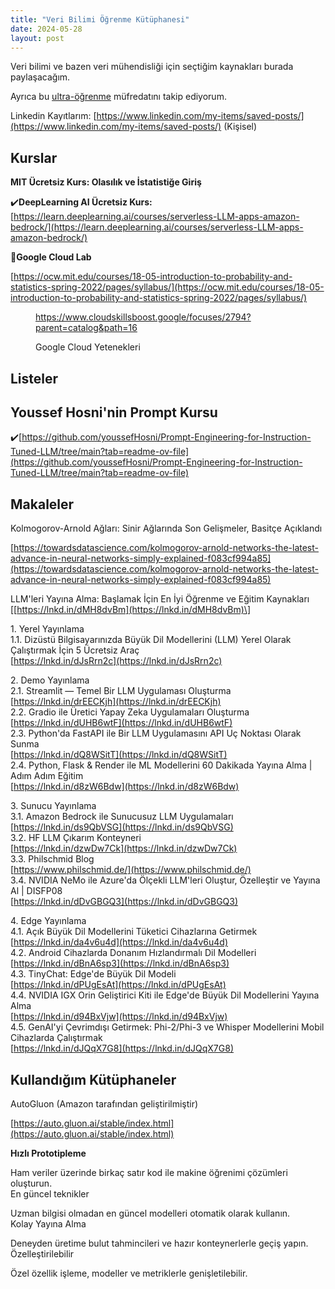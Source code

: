 ```yaml
---
title: "Veri Bilimi Öğrenme Kütüphanesi"
date: 2024-05-28
layout: post
---
```


Veri bilimi ve bazen veri mühendisliği için seçtiğim kaynakları burada paylaşacağım.

Ayrıca bu [ultra-öğrenme](https://summaries.com/blog/ultralearning) müfredatını takip ediyorum.

Linkedin Kayıtlarım: [https://www.linkedin.com/my-items/saved-posts/](https://www.linkedin.com/my-items/saved-posts/) (Kişisel)

## Kurslar

**MIT Ücretsiz Kurs: Olasılık ve İstatistiğe Giriş**

✔️**DeepLearning AI Ücretsiz Kurs:** [https://learn.deeplearning.ai/courses/serverless-LLM-apps-amazon-bedrock/](https://learn.deeplearning.ai/courses/serverless-LLM-apps-amazon-bedrock/)

🍁**Google Cloud Lab**

[https://ocw.mit.edu/courses/18-05-introduction-to-probability-and-statistics-spring-2022/pages/syllabus/](https://ocw.mit.edu/courses/18-05-introduction-to-probability-and-statistics-spring-2022/pages/syllabus/)

<figure>

https://www.cloudskillsboost.google/focuses/2794?parent=catalog&path=16

<figcaption>

Google Cloud Yetenekleri

</figcaption>

</figure>

## Listeler

## **Youssef Hosni'nin Prompt Kursu**

✔️[https://github.com/youssefHosni/Prompt-Engineering-for-Instruction-Tuned-LLM/tree/main?tab=readme-ov-file](https://github.com/youssefHosni/Prompt-Engineering-for-Instruction-Tuned-LLM/tree/main?tab=readme-ov-file)

## **Makaleler**

Kolmogorov-Arnold Ağları: Sinir Ağlarında Son Gelişmeler, Basitçe Açıklandı

[https://towardsdatascience.com/kolmogorov-arnold-networks-the-latest-advance-in-neural-networks-simply-explained-f083cf994a85](https://towardsdatascience.com/kolmogorov-arnold-networks-the-latest-advance-in-neural-networks-simply-explained-f083cf994a85)

LLM'leri Yayına Alma: Başlamak İçin En İyi Öğrenme ve Eğitim Kaynakları  
\[[https://lnkd.in/dMH8dvBm](https://lnkd.in/dMH8dvBm)\]  
  
1\. Yerel Yayınlama  
1.1. Dizüstü Bilgisayarınızda Büyük Dil Modellerini (LLM) Yerel Olarak Çalıştırmak İçin 5 Ücretsiz Araç  
[https://lnkd.in/dJsRrn2c](https://lnkd.in/dJsRrn2c)  
  
2\. Demo Yayınlama  
2.1. Streamlit — Temel Bir LLM Uygulaması Oluşturma  
[https://lnkd.in/drEECKjh](https://lnkd.in/drEECKjh)  
2.2. Gradio ile Üretici Yapay Zeka Uygulamaları Oluşturma  
[https://lnkd.in/dUHB6wtF](https://lnkd.in/dUHB6wtF)  
2.3. Python'da FastAPI ile Bir LLM Uygulamasını API Uç Noktası Olarak Sunma  
[https://lnkd.in/dQ8WSitT](https://lnkd.in/dQ8WSitT)  
2.4. Python, Flask & Render ile ML Modellerini 60 Dakikada Yayına Alma | Adım Adım Eğitim  
[https://lnkd.in/d8zW6Bdw](https://lnkd.in/d8zW6Bdw)  
  
3\. Sunucu Yayınlama  
3.1. Amazon Bedrock ile Sunucusuz LLM Uygulamaları  
[https://lnkd.in/ds9QbVSG](https://lnkd.in/ds9QbVSG)  
3.2. HF LLM Çıkarım Konteyneri  
[https://lnkd.in/dzwDw7Ck](https://lnkd.in/dzwDw7Ck)  
3.3. Philschmid Blog  
[https://www.philschmid.de/](https://www.philschmid.de/)  
3.4. NVIDIA NeMo ile Azure'da Ölçekli LLM'leri Oluştur, Özelleştir ve Yayına Al | DISFP08  
[https://lnkd.in/dDvGBGQ3](https://lnkd.in/dDvGBGQ3)  
  
4\. Edge Yayınlama  
4.1. Açık Büyük Dil Modellerini Tüketici Cihazlarına Getirmek  
[https://lnkd.in/da4v6u4d](https://lnkd.in/da4v6u4d)  
4.2. Android Cihazlarda Donanım Hızlandırmalı Dil Modelleri  
[https://lnkd.in/dBnA6sp3](https://lnkd.in/dBnA6sp3)  
4.3. TinyChat: Edge'de Büyük Dil Modeli  
[https://lnkd.in/dPUgEsAt](https://lnkd.in/dPUgEsAt)  
4.4. NVIDIA IGX Orin Geliştirici Kiti ile Edge'de Büyük Dil Modellerini Yayına Alma  
[https://lnkd.in/d94BxVjw](https://lnkd.in/d94BxVjw)  
4.5. GenAI'yi Çevrimdışı Getirmek: Phi-2/Phi-3 ve Whisper Modellerini Mobil Cihazlarda Çalıştırmak  
[https://lnkd.in/dJQqX7G8](https://lnkd.in/dJQqX7G8)

## Kullandığım Kütüphaneler

AutoGluon (Amazon tarafından geliştirilmiştir)



[https://auto.gluon.ai/stable/index.html](https://auto.gluon.ai/stable/index.html)

**Hızlı Prototipleme**

Ham veriler üzerinde birkaç satır kod ile makine öğrenimi çözümleri oluşturun.  
En güncel teknikler

Uzman bilgisi olmadan en güncel modelleri otomatik olarak kullanın.  
Kolay Yayına Alma

Deneyden üretime bulut tahmincileri ve hazır konteynerlerle geçiş yapın.  
Özelleştirilebilir

Özel özellik işleme, modeller ve metriklerle genişletilebilir.

